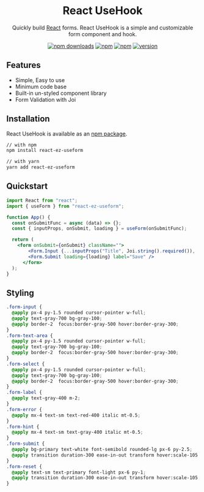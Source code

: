 <h1 align="center">React UseHook</h1>
<div align="center">

Quickly build [React](https://reactjs.org/) forms. React UseHook is a simple and customizable form component and hook.

</div>

<div align="center">

[![npm downloads](https://img.shields.io/npm/dm/react-ez-useform.svg)](https://www.npmjs.com/package/react-ez-useform)
[![npm](https://img.shields.io/npm/dt/react-ez-useform.svg)](https://www.npmjs.com/package/react-ez-useform)
[![npm](https://img.shields.io/npm/l/react-ez-useform.svg?color=red)](https://github.com/react-ez-useform/react-ez-useform/blob/master/LICENSE)
[![version](https://img.shields.io/npm/v/react-ez-useform.svg)](https://www.npmjs.com/package/react-ez-useform)

</div>

## Features

- Simple, Easy to use
- Minimum code base
- Built-in un-styled component library
- Form Validation with Joi

## Installation

React UseHook is available as an [npm package](https://www.npmjs.com/package/react-ez-useform).

```sh
// with npm
npm install react-ez-useform

// with yarn
yarn add react-ez-useform
```

## Quickstart

```jsx
import React from "react";
import { useForm } from "react-ez-useform";

function App() {
  const onSubmitFunc = async (data) => {};
  const { inputProps, onSubmit, loading } = useForm(onSubmitFunc);

  return (
    <form onSubmit={onSubmit} className="">
        <Form.Input {...inputProps("Title", Joi.string().required()), 'Initial Title'} />
        <Form.Submit loading={loading} label="Save" />
      </form>
  );
}
```

## Styling

```css
.form-input {
  @apply px-4 py-1.5 rounded cursor-pointer w-full;
  @apply text-gray-700 bg-gray-100;
  @apply border-2  focus:border-gray-500 hover:border-gray-300;
}
.form-text-area {
  @apply px-4 py-1.5 rounded cursor-pointer w-full;
  @apply text-gray-700 bg-gray-100;
  @apply border-2  focus:border-gray-500 hover:border-gray-300;
}
.form-select {
  @apply px-4 py-1.5 rounded cursor-pointer w-full;
  @apply text-gray-700 bg-gray-100;
  @apply border-2  focus:border-gray-500 hover:border-gray-300;
}
.form-label {
  @apply text-gray-400 m-2;
}
.form-error {
  @apply mx-4 text-sm text-red-400 italic mt-0.5;
}
.form-hint {
  @apply mx-4 text-sm text-gray-400 italic mt-0.5;
}
.form-submit {
  @apply bg-primary text-white font-semibold rounded-lg px-6 py-2.5;
  @apply transition duration-300 ease-in-out transform hover:scale-105 hover:shadow-md;
}
.form-reset {
  @apply text-sm text-primary font-light px-6 py-1;
  @apply transition duration-300 ease-in-out transform hover:scale-105 hover:underline;
}
```
